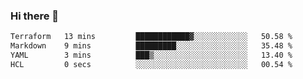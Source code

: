 ### Hi there 👋

<!--
**urzz/urzz** is a ✨ _special_ ✨ repository because its `README.md` (this file) appears on your GitHub profile.

Here are some ideas to get you started:

- 🔭 I’m currently working on ...
- 🌱 I’m currently learning ...
- 👯 I’m looking to collaborate on ...
- 🤔 I’m looking for help with ...
- 💬 Ask me about ...
- 📫 How to reach me: ...
- 😄 Pronouns: ...
- ⚡ Fun fact: ...
-->

<!--START_SECTION:waka-->

```txt
Terraform   13 mins         ████████████▓░░░░░░░░░░░░   50.58 %
Markdown    9 mins          █████████░░░░░░░░░░░░░░░░   35.48 %
YAML        3 mins          ███▒░░░░░░░░░░░░░░░░░░░░░   13.40 %
HCL         0 secs          ░░░░░░░░░░░░░░░░░░░░░░░░░   00.54 %
```

<!--END_SECTION:waka-->
